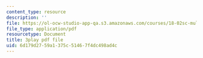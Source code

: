 ```yaml
---
content_type: resource
description: ''
file: https://ol-ocw-studio-app-qa.s3.amazonaws.com/courses/18-02sc-multivariable-calculus-fall-2010/6d179d2759a1375c51467f4dc498ad4c_MosaZngFjZY.pdf
file_type: application/pdf
resourcetype: Document
title: 3play pdf file
uid: 6d179d27-59a1-375c-5146-7f4dc498ad4c
---
```

